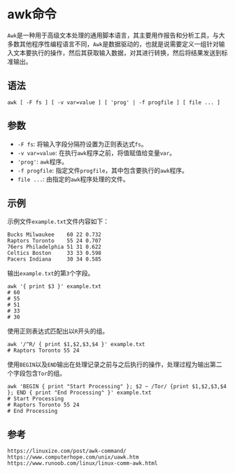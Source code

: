 # awk命令
`Awk`是一种用于高级文本处理的通用脚本语言，其主要用作报告和分析工具，与大多数其他程序性编程语言不同，`Awk`是数据驱动的，也就是说需要定义一组针对输入文本要执行的操作，然后其获取输入数据，对其进行转换，然后将结果发送到标准输出。

## 语法

```shell
awk [ -F fs ] [ -v var=value ] [ 'prog' | -f progfile ] [ file ... ]
```

## 参数
* `-F fs`: 将输入字段分隔符设置为正则表达式`fs`。
* `-v var=value`: 在执行`awk`程序之前，将值赋值给变量`var`。
* `'prog'`: `awk`程序。
* `-f progfile`: 指定文件`progfile`，其中包含要执行的`awk`程序。
* `file ...`: 由指定的`awk`程序处理的文件。

## 示例

示例文件`example.txt`文件内容如下：

```
Bucks Milwaukee    60 22 0.732 
Raptors Toronto    55 24 0.707 
76ers Philadelphia 51 31 0.622
Celtics Boston     33 33 0.598
Pacers Indiana     30 34 0.585
```

输出`example.txt`的第`3`个字段。

```shell
awk '{ print $3 }' example.txt
# 60
# 55
# 51
# 33
# 30
```

使用正则表达式匹配出以`R`开头的组。

```shell
awk '/^R/ { print $1,$2,$3,$4 }' example.txt
# Raptors Toronto 55 24
```

使用`BEGIN`以及`END`输出在处理记录之前与之后执行的操作，处理过程为输出第二个字段包含`Tor`的组。

```shell
awk 'BEGIN { print "Start Processing" }; $2 ~ /Tor/ {print $1,$2,$3,$4 }; END { print "End Processing" }' example.txt
# Start Processing
# Raptors Toronto 55 24
# End Processing
```





## 参考

```
https://linuxize.com/post/awk-command/
https://www.computerhope.com/unix/uawk.htm
https://www.runoob.com/linux/linux-comm-awk.html
```

